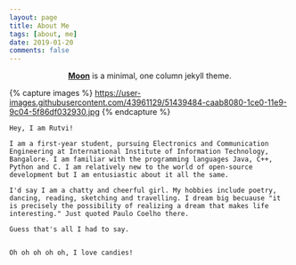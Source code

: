 ```yaml
---
layout: page
title: About Me
tags: [about, me]
date: 2019-01-20
comments: false
---
```


<center><a href="http://taylantatli.github.io/Moon"><b>Moon</b></a> is a minimal, one column jekyll theme.</center>

{% capture images %}
    https://user-images.githubusercontent.com/43961129/51439484-caab8080-1ce0-11e9-9c04-5f86df032930.jpg
{% endcapture %}


    Hey, I am Rutvi! 
    
    I am a first-year student, pursuing Electronics and Communication Engineering at International Institute of Information Technology, Bangalore. I am familiar with the programming languages Java, C++, Python and C. I am relatively new to the world of open-source development but I am entusiastic about it all the same.
    
    I'd say I am a chatty and cheerful girl. My hobbies include poetry, dancing, reading, sketching and travelling. I dream big becuause "it is precisely the possibility of realizing a dream that makes life interesting." Just quoted Paulo Coelho there.
    
    Guess that's all I had to say. 
    
    
    Oh oh oh oh oh, I love candies!
    
    
    
    

